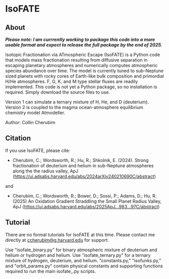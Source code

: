# IsoFATE

## About

***Please note: I am currrently working to package this code into a more usable format and expect to release the full package by the end of 2025.***

Isotopic Fractionation via ATmospheric Escape (IsoFATE) is a Python code that models mass fractionation resulting from diffusive separation in escaping planetary atmospheres and numerically computes atmospheric species abundance over time. The model is currently tuned to sub-Neptune sized planets with rocky cores of Earth-like bulk composition and primordial H/He atmospheres. F, G, K, and M type stellar fluxes are readily implemented. This code is not yet a Python package, so no installation is required. Simply download the source files to use.

Version 1 can simulate a ternary mixture of H, He, and D (deuterium). Version 2 is coupled to the magma ocean-atmosphere equilibrium chemistry model Atmodeller.

Author: Collin Cherubim

## Citation

If you use IsoFATE, please cite:

- Cherubim, C.; Wordsworth, R.; Hu, R.; Shkolnik, E. (2024). Strong fractionation of deuterium and helium in sub-Neptune atmospheres along the the radius valley, ApJ (https://ui.adsabs.harvard.edu/abs/2024arXiv240210690C/abstract)

and

- Cherubim, C.; Wordsworth, R.; Bower, D.; Sossi, P.; Adams, D.; Hu, R. (2025) An Oxidation Gradient Straddling the Small Planet Radius Valley, ApJ (https://ui.adsabs.harvard.edu/abs/2025ApJ...983...97C/abstract)

## Tutorial

There are no formal tutorials for IsoFATE at this time. Please contact me directly at ccherubim@g.harvard.edu for support.

Use "isofate_binary.py" for binary atmospheric mixture of deuterium and helium or hydrogen and helium. Use "isofate_ternary.py" for a ternary mixture of hydrogen, deuterium, and helium. "constants.py," "isofunks.py," and "orbit_params.py" contain physical constants and supporting functions required to run the main isofate_.py scripts. 
